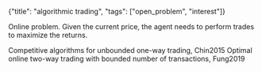 {"title": "algorithmic trading", "tags": ["open_problem", "interest"]}

Online problem. Given the current price, the agent needs to perform trades to maximize the returns.

Competitive algorithms for unbounded one-way trading, Chin2015
Optimal online two-way trading with bounded number of transactions, Fung2019

